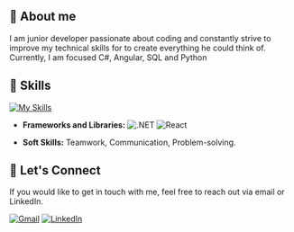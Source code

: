 ## 👤 About me

<p>    I am junior developer passionate about coding and constantly strive to improve my technical skills for to create everything he could think of. Currently, I am focused C#, Angular, SQL and Python</p>


## 🌟 Skills

  [![My Skills](https://skillicons.dev/icons?i=cs,ts,mysql,mongodb)](https://skillicons.dev)
  
- **Frameworks and Libraries:** 
  ![.NET](https://img.shields.io/badge/-.NET-512BD4?style=flat-square&logo=.net&logoColor=white)
  ![React](https://img.shields.io/badge/-React-61DAFB?style=flat-square&logo=react&logoColor=black)
  
  
- **Soft Skills:** Teamwork, Communication, Problem-solving.

## 💬 Let's Connect

If you would like to get in touch with me, feel free to reach out via email or LinkedIn.

[![Gmail](https://img.shields.io/badge/-Gmail-D14836?style=flat-square&logo=gmail&logoColor=white)](jeremiaserba7894@gmail.com)
[![LinkedIn](https://img.shields.io/badge/-LinkedIn-0077B5?style=flat-square&logo=linkedin&logoColor=white&link=https://www.linkedin.com/in/jeremiaserba/)](https://www.linkedin.com/in/jeremiaserba/)

